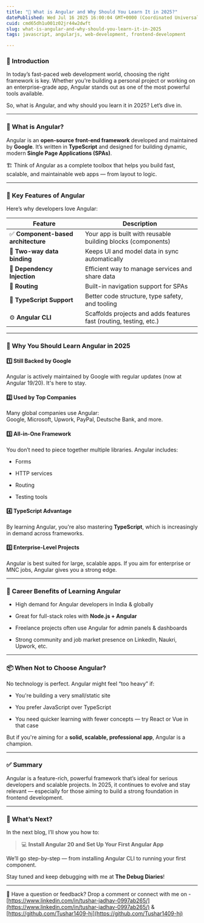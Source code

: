 ```yaml
---
title: "📝 What is Angular and Why Should You Learn It in 2025?"
datePublished: Wed Jul 16 2025 16:00:04 GMT+0000 (Coordinated Universal Time)
cuid: cmd65dh1u001z02jr44w2dwft
slug: what-is-angular-and-why-should-you-learn-it-in-2025
tags: javascript, angularjs, web-development, frontend-development

---
```


### 🚀 Introduction

In today’s fast-paced web development world, choosing the right framework is key. Whether you're building a personal project or working on an enterprise-grade app, Angular stands out as one of the most powerful tools available.

So, what is Angular, and why should you learn it in 2025? Let’s dive in.

---

### 🧠 What is Angular?

Angular is an **open-source front-end framework** developed and maintained by **Google**. It’s written in **TypeScript** and designed for building dynamic, modern **Single Page Applications (SPAs)**.

🏗️ Think of Angular as a complete toolbox that helps you build fast, scalable, and maintainable web apps — from layout to logic.

---

### 🔧 Key Features of Angular

Here’s why developers love Angular:

| Feature | Description |
| --- | --- |
| ✅ **Component-based architecture** | Your app is built with reusable building blocks (components) |
| 🔄 **Two-way data binding** | Keeps UI and model data in sync automatically |
| 🧩 **Dependency Injection** | Efficient way to manage services and share data |
| 🚦 **Routing** | Built-in navigation support for SPAs |
| 🧱 **TypeScript Support** | Better code structure, type safety, and tooling |
| ⚙️ **Angular CLI** | Scaffolds projects and adds features fast (routing, testing, etc.) |

---

### 🎯 Why You Should Learn Angular in 2025

#### 1️⃣ **Still Backed by Google**

Angular is actively maintained by Google with regular updates (now at Angular 19/20). It's here to stay.

#### 2️⃣ **Used by Top Companies**

Many global companies use Angular:  
Google, Microsoft, Upwork, PayPal, Deutsche Bank, and more.

#### 3️⃣ **All-in-One Framework**

You don’t need to piece together multiple libraries. Angular includes:

* Forms
    
* HTTP services
    
* Routing
    
* Testing tools
    

#### 4️⃣ **TypeScript Advantage**

By learning Angular, you're also mastering **TypeScript**, which is increasingly in demand across frameworks.

#### 5️⃣ **Enterprise-Level Projects**

Angular is best suited for large, scalable apps. If you aim for enterprise or MNC jobs, Angular gives you a strong edge.

---

### 💼 Career Benefits of Learning Angular

* High demand for Angular developers in India & globally
    
* Great for full-stack roles with **Node.js + Angular**
    
* Freelance projects often use Angular for admin panels & dashboards
    
* Strong community and job market presence on LinkedIn, Naukri, Upwork, etc.
    

---

### 📦 When Not to Choose Angular?

No technology is perfect. Angular might feel “too heavy” if:

* You're building a very small/static site
    
* You prefer JavaScript over TypeScript
    
* You need quicker learning with fewer concepts — try React or Vue in that case
    

But if you're aiming for a **solid, scalable, professional app**, Angular is a champion.

---

### ✅ Summary

Angular is a feature-rich, powerful framework that’s ideal for serious developers and scalable projects. In 2025, it continues to evolve and stay relevant — especially for those aiming to build a strong foundation in frontend development.

---

### 📌 What’s Next?

In the next blog, I’ll show you how to:

> 💻 **Install Angular 20 and Set Up Your First Angular App**

We’ll go step-by-step — from installing Angular CLI to running your first component.

Stay tuned and keep debugging with me at **The Debug Diaries**!

---

💬 Have a question or feedback? Drop a comment or connect with me on -[https://www.linkedin.com/in/tushar-jadhav-0997ab265/](https://www.linkedin.com/in/tushar-jadhav-0997ab265/) & [https://github.com/Tushar1409-hj](https://github.com/Tushar1409-hj)